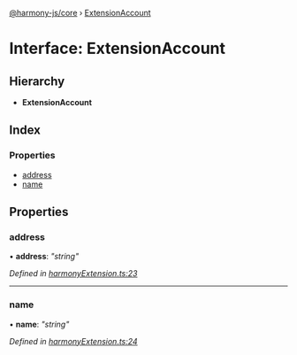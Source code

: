 [@harmony-js/core](../globals.md) › [ExtensionAccount](extensionaccount.md)

# Interface: ExtensionAccount

## Hierarchy

* **ExtensionAccount**

## Index

### Properties

* [address](extensionaccount.md#address)
* [name](extensionaccount.md#name)

## Properties

###  address

• **address**: *"string"*

*Defined in [harmonyExtension.ts:23](https://github.com/FireStack-Lab/Harmony-sdk-core/blob/ffbbffb/packages/harmony-core/src/harmonyExtension.ts#L23)*

___

###  name

• **name**: *"string"*

*Defined in [harmonyExtension.ts:24](https://github.com/FireStack-Lab/Harmony-sdk-core/blob/ffbbffb/packages/harmony-core/src/harmonyExtension.ts#L24)*
